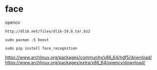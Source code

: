 # face

opencv

```
http://dlib.net/files/dlib-19.8.tar.bz2
```

```
sudo pacman -S boost
```

```
sudo pip install face_recognition
```
https://www.archlinux.org/packages/community/x86_64/hdf5/download/
https://www.archlinux.org/packages/extra/x86_64/opencv/download/
